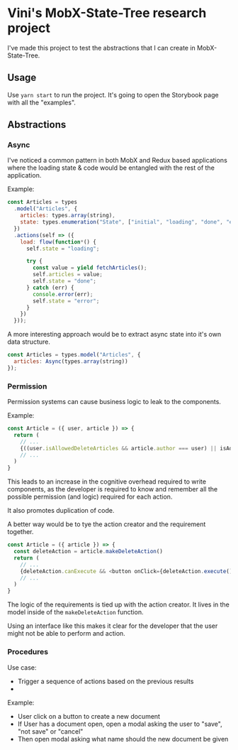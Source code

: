 # Vini's MobX-State-Tree research project

I've made this project to test the abstractions that I can create in MobX-State-Tree.

## Usage

Use `yarn start` to run the project. It's going to open the Storybook page with all the "examples".

## Abstractions

### Async

I've noticed a common pattern in both MobX and Redux based applications where the loading state & code would be entangled with the rest of the application.

Example:

```javascript
const Articles = types
  .model("Articles", {
    articles: types.array(string),
    state: types.enumeration("State", ["initial", "loading", "done", "error"])
  })
  .actions(self => ({
    load: flow(function*() {
      self.state = "loading";

      try {
        const value = yield fetchArticles();
        self.articles = value;
        self.state = "done";
      } catch (err) {
        console.error(err);
        self.state = "error";
      }
    })
  }));
```

A more interesting approach would be to extract async state into it's own data structure.

```javascript
const Articles = types.model("Articles", {
  articles: Async(types.array(string))
});
```

### Permission

Permission systems can cause business logic to leak to the components.

Example:

```javascript
const Article = ({ user, article }) => {
  return (
    // ...
    {((user.isAllowedDeleteArticles && article.author === user) || isAdmin) && <button onClick={deleteArticle}>Delete</button>}
    // ...
  )
}
```

This leads to an increase in the cognitive overhead required to write components, as the developer is required to know and remember all the possible permission (and logic) required for each action.

It also promotes duplication of code.

A better way would be to tye the action creator and the requirement together.

```javascript
const Article = ({ article }) => {
  const deleteAction = article.makeDeleteAction()
  return (
    // ...
    {deleteAction.canExecute && <button onClick={deleteAction.execute()}>Delete</button>}
    // ...
  )
}
```

The logic of the requirements is tied up with the action creator. It lives in the model inside of the `makeDeleteAction` function.

Using an interface like this makes it clear for the developer that the user might not be able to perform and action.

### Procedures

Use case:

- Trigger a sequence of actions based on the previous results
-

Example:

- User click on a button to create a new document
- If User has a document open, open a modal asking the user to "save", "not save" or "cancel"
- Then open modal asking what name should the new document be given
